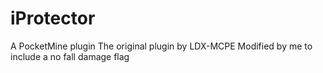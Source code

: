 # iProtector
A PocketMine plugin
The original plugin by LDX-MCPE
Modified by me to include a no fall damage flag
